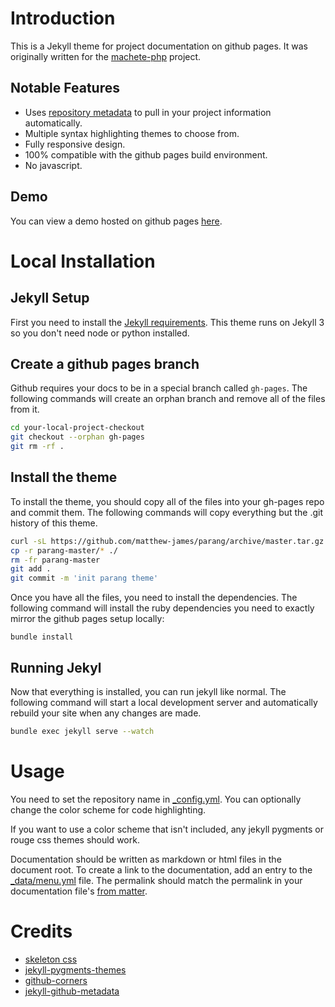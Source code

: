 # Introduction

This is a Jekyll theme for project documentation on github pages.  It was originally written for the [machete-php](machetephp.com) project.

## Notable Features

- Uses [repository metadata](https://help.github.com/articles/repository-metadata-on-github-pages/) to pull in your project information automatically.
- Multiple syntax highlighting themes to choose from.
- Fully responsive design.
- 100% compatible with the github pages build environment.
- No javascript.

## Demo

You can view a demo hosted on github pages [here](http://mattallan.org/parang/).

# Local Installation

## Jekyll Setup

First you need to install the [Jekyll requirements](http://jekyllrb.com/docs/installation/#requirements).  This theme runs on Jekyll 3 so you don't need node or python installed.

## Create a github pages branch

Github requires your docs to be in a special branch called `gh-pages`.  The following commands will create an orphan branch and remove all of the files from it.

```bash
cd your-local-project-checkout
git checkout --orphan gh-pages
git rm -rf .
```

## Install the theme

To install the theme, you should copy all of the files into your gh-pages repo and commit them.  The following commands will copy everything but the .git history of this theme.

```bash
curl -sL https://github.com/matthew-james/parang/archive/master.tar.gz | tar xz
cp -r parang-master/* ./
rm -fr parang-master
git add .
git commit -m 'init parang theme'
```

Once you have all the files, you need to install the dependencies.  The following command will install the ruby dependencies you need to exactly mirror the github pages setup locally:

```
bundle install
```

## Running Jekyl

Now that everything is installed, you can run jekyll like normal.  The following command will start a local development server and automatically rebuild your site when any changes are made.

```bash
bundle exec jekyll serve --watch
```

# Usage

You need to set the repository name in [_config.yml](_config.yml).  You can optionally change the color scheme for code highlighting.

If you want to use a color scheme that isn't included, any jekyll pygments or rouge css themes should work.

Documentation should be written as markdown or html files in the document root.  To create a link to the documentation, add an entry to the [_data/menu.yml](_data/menu.yml) file.  The permalink should match the permalink in your documentation file's [from matter](http://jekyllrb.com/docs/frontmatter/).

# Credits

- [skeleton css](http://getskeleton.com/)
- [jekyll-pygments-themes](https://github.com/jwarby/jekyll-pygments-themes)
- [github-corners](http://tholman.com/github-corners/)
- [jekyll-github-metadata](https://github.com/jekyll/github-metadata)